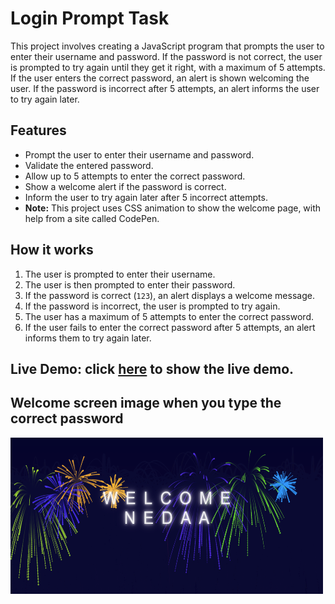 # Login Prompt Task

This project involves creating a JavaScript program that prompts the user to enter their username and password. If the password is not correct, the user is prompted to try again until they get it right, with a maximum of 5 attempts. If the user enters the correct password, an alert is shown welcoming the user. If the password is incorrect after 5 attempts, an alert informs the user to try again later.

## Features

- Prompt the user to enter their username and password.
- Validate the entered password.
- Allow up to 5 attempts to enter the correct password.
- Show a welcome alert if the password is correct.
- Inform the user to try again later after 5 incorrect attempts.
- **Note:** This project uses CSS animation to show the welcome page, with help from a site called CodePen.

## How it works

1. The user is prompted to enter their username.
2. The user is then prompted to enter their password.
3. If the password is correct (`123`), an alert displays a welcome message.
4. If the password is incorrect, the user is prompted to try again.
5. The user has a maximum of 5 attempts to enter the correct password.
6. If the user fails to enter the correct password after 5 attempts, an alert informs them to try again later.


## Live Demo:  click [here](https://nedaa2024.github.io/Js-Task/) to show the live demo.



## Welcome screen image when you type the correct password

<img src="image/image.png" alt="Example Image" width="500" height="250">


